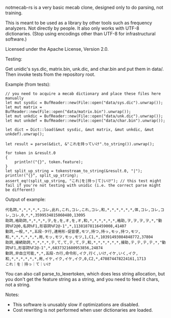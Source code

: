 notmecab-rs is a very basic mecab clone, designed only to do parsing, not training.

This is meant to be used as a library by other tools such as frequency analyzers. Not directly by people.
It also only works with UTF-8 dictionaries. (Stop using encodings other than UTF-8 for infrastructural software.)

Licensed under the Apache License, Version 2.0.

Testing:

Get unidic's sys.dic, matrix.bin, unk.dic, and char.bin and put them in data/. Then invoke tests from the repository root.

Example (from tests):

    // you need to acquire a mecab dictionary and place these files here manually
    let mut sysdic = BufReader::new(File::open("data/sys.dic").unwrap());
    let mut matrix = BufReader::new(File::open("data/matrix.bin").unwrap());
    let mut unkdic = BufReader::new(File::open("data/unk.dic").unwrap());
    let mut unkdef = BufReader::new(File::open("data/char.bin").unwrap());

    let dict = Dict::load(&mut sysdic, &mut matrix, &mut unkdic, &mut unkdef).unwrap();

    let result = parse(&dict, &"これを持っていけ".to_string()).unwrap();

    for token in &result.0
    {
        println!("{}", token.feature);
    }
    let split_up_string = tokenstream_to_string(&result.0, "|");
    println!("{}", split_up_string);
    assert_eq!(split_up_string, "これ|を|持っ|て|いけ"); // this test might fail if you're not testing with unidic (i.e. the correct parse might be different)

Output of example:

    代名詞,*,*,*,*,*,コレ,此れ,これ,コレ,これ,コレ,和,*,*,*,*,*,*,体,コレ,コレ,コレ,コレ,0,*,*,3599534815060480,13095
    助詞,格助詞,*,*,*,*,ヲ,を,を,オ,を,オ,和,*,*,*,*,*,*,格助,ヲ,ヲ,ヲ,ヲ,*,"動詞%F2@0,名詞%F1,形容詞%F2@-1",*,11381878116459008,41407
    動詞,一般,*,*,五段-タ行,連用形-促音便,モツ,持つ,持っ,モッ,持つ,モツ,和,*,*,*,*,*,*,用,モッ,モツ,モッ,モツ,1,C1,*,10391493084848772,37804
    助詞,接続助詞,*,*,*,*,テ,て,て,テ,て,テ,和,*,*,*,*,*,*,接助,テ,テ,テ,テ,*,"動詞%F1,形容詞%F2@-1",*,6837321680953856,24874
    動詞,非自立可能,*,*,五段-カ行,命令形,イク,行く,いけ,イケ,いく,イク,和,*,*,*,*,*,*,用,イケ,イク,イケ,イク,0,C2,*,470874478224161,1713
    これ｜を｜持っ｜て｜いけ

You can also call parse_to_lexertoken, which does less string allocation, but you don't get the feature string as a string, and you need to feed it chars, not a string.

Notes:

- This software is unusably slow if optimizations are disabled.
- Cost rewriting is not performed when user dictionaries are loaded.

